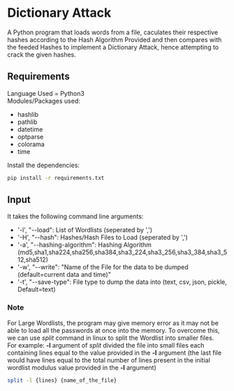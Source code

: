 # Dictionary Attack
A Python program that loads words from a file, caculates their respective hashes according to the Hash Algorithm Provided and then compares with the feeded Hashes to implement a Dictionary Attack, hence attempting to crack the given hashes.

## Requirements
Language Used = Python3<br />
Modules/Packages used:
* hashlib
* pathlib
* datetime
* optparse
* colorama
* time
<!-- -->
Install the dependencies:
```bash
pip install -r requirements.txt
```

## Input
It takes the following command line arguments:
* '-l', "--load": List of Wordlists (seperated by ',')
* '-H', "--hash": Hashes/Hash Files to Load (seperated by ',')
* '-a', "--hashing-algorithm": Hashing Algorithm (md5,sha1,sha224,sha256,sha384,sha3_224,sha3_256,sha3_384,sha3_512,sha512)
* '-w', "--write": "Name of the File for the data to be dumped (default=current data and time)"
* '-t', "--save-type": File type to dump the data into (text, csv, json, pickle, Default=text)

### Note
For Large Wordlists, the program may give memory error as it may not be able to load all the passwords at once into the memory. To overcome this, we can use *split* command in linux to split the Wordlist into smaller files. <br />
For example: **-l** argument of *split* divided the file into small files each containing lines equal to the value provided in the **-l** argument (the last file would have lines equal to the total number of lines present in the initial wordlist modulus value provided in the **-l** argument)
```bash
split -l {lines} {name_of_the_file}
```